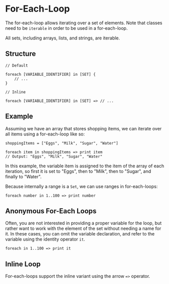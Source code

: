 # For-Each-Loop

The for-each-loop allows iterating over a set of elements.
Note that classes need to be `iterable` in order to be used in a for-each-loop.

All sets, including arrays, lists, and strings, are iterable.

## Structure

```gno
// Default

foreach [VARIABLE_IDENTIFIER] in [SET] {
    // ...
}

// Inline

foreach [VARIABLE_IDENTIFIER] in [SET] => // ...
```

## Example

Assuming we have an array that stores shopping items, we can iterate over all items using a
for-each-loop like so:

```gno
shoppingItems = ["Eggs", "Milk", "Sugar", "Water"]

foreach item in shoppingItems => print item
// Output: "Eggs", "Milk", "Sugar", "Water"
```

In this example, the variable item is assigned to the item of the array of each iteration,
so first it is set to "Eggs", then to "Milk", then to "Sugar", and finally to "Water".

Because internally a range is a `Set`, we can use ranges in for-each-loops:

```gno
foreach number in 1..100 => print number
```

## Anonymous For-Each Loops

Often, you are not interested in providing a proper variable for the loop, but rather want to
work with the element of the set without needing a name for it. In these cases, you can omit the
variable declaration, and refer to the variable using the identity operator `it`.

```gno
foreach in 1..100 => print it
```

## Inline Loop

For-each-loops support the inline variant using the arrow `=>` operator.
